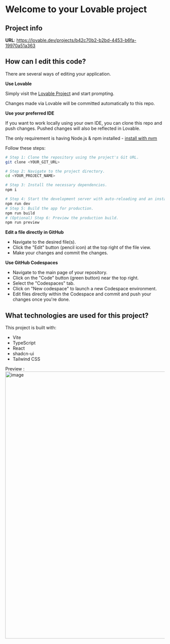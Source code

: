 # Welcome to your Lovable project

## Project info

**URL**: https://lovable.dev/projects/b42c70b2-b2bd-4453-b6fa-19970a51a363

## How can I edit this code?

There are several ways of editing your application.

**Use Lovable**

Simply visit the [Lovable Project](https://lovable.dev/projects/b42c70b2-b2bd-4453-b6fa-19970a51a363) and start prompting.

Changes made via Lovable will be committed automatically to this repo.

**Use your preferred IDE**

If you want to work locally using your own IDE, you can clone this repo and push changes. Pushed changes will also be reflected in Lovable.

The only requirement is having Node.js & npm installed - [install with nvm](https://github.com/nvm-sh/nvm#installing-and-updating)

Follow these steps:

```sh
# Step 1: Clone the repository using the project's Git URL.
git clone <YOUR_GIT_URL>

# Step 2: Navigate to the project directory.
cd <YOUR_PROJECT_NAME>

# Step 3: Install the necessary dependencies.
npm i

# Step 4: Start the development server with auto-reloading and an instant preview.
npm run dev
# Step 5: Build the app for production.
npm run build
# (Optional) Step 6: Preview the production build.
npm run preview
```

**Edit a file directly in GitHub**

- Navigate to the desired file(s).
- Click the "Edit" button (pencil icon) at the top right of the file view.
- Make your changes and commit the changes.

**Use GitHub Codespaces**

- Navigate to the main page of your repository.
- Click on the "Code" button (green button) near the top right.
- Select the "Codespaces" tab.
- Click on "New codespace" to launch a new Codespace environment.
- Edit files directly within the Codespace and commit and push your changes once you're done.

## What technologies are used for this project?

This project is built with:

- Vite
- TypeScript
- React
- shadcn-ui
- Tailwind CSS




Preview :
<img width="1865" height="842" alt="image" src="https://github.com/user-attachments/assets/8b66aed3-8e22-49df-8e21-5429603a168c" />

